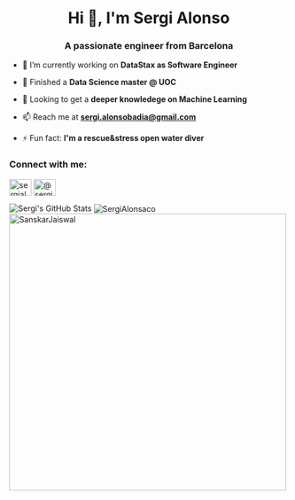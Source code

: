 <h1 align="center">Hi 👋, I'm Sergi Alonso</h1>
<h3 align="center">A passionate engineer from Barcelona</h3>

- 🔭 I’m currently working on **DataStax as Software Engineer**

- 🌱 Finished a **Data Science master @ UOC**

- 👯 Looking to get a **deeper knowledege on Machine Learning**

- 📫 Reach me at **sergi.alonsobadia@gmail.com**

- ⚡ Fun fact: **I'm a rescue&stress open water diver**

<p align="left">
<h3 align="left">Connect with me:</h3>
<a href="https://linkedin.com/in/sergialonso" target="blank"><img align="center" src="https://cdn.jsdelivr.net/npm/simple-icons@3.0.1/icons/linkedin.svg" alt="sergialonso" height="30" width="40" /></a>
<a href="https://medium.com/@sergi.alonsobadia" target="blank"><img align="center" src="https://cdn.jsdelivr.net/npm/simple-icons@3.0.1/icons/medium.svg" alt="@sergi.alonsobadia" height="30" width="40" /></a>
</p>

<img src="https://github-readme-stats.vercel.app/api?username=sergialonsaco&show_icons=true&hide_border=true&count_private=true&theme=shades-of-purple&icon_color=fad000" alt="Sergi's GitHub Stats">
<img align="center" src="https://github-readme-streak-stats.herokuapp.com/?user=sergialonsaco&count_private=true&theme=radical" alt="SergiAlonsaco" />
<img align="center" width=500 src="https://github-readme-stats.vercel.app/api/top-langs/?username=sergialonsaco&count_private=true&theme=radical" alt="SanskarJaiswal" />
